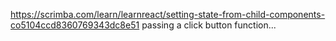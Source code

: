 https://scrimba.com/learn/learnreact/setting-state-from-child-components-co5104ccd8360769343dc8e51
passing a click button function...
